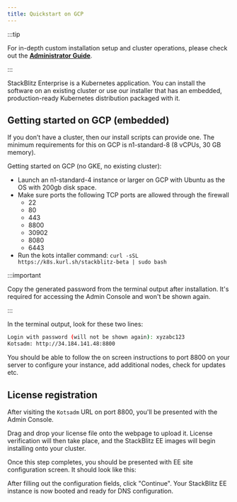 ```yaml
---
title: Quickstart on GCP
---
```


:::tip

For in-depth custom installation setup and cluster operations, please check out the **[Administrator Guide](/docs/enterprise/installation/administrator-guide)**.

:::

StackBlitz Enterprise is a Kubernetes application. You can install the software on an existing cluster or use our installer that has an embedded, production-ready Kubernetes distribution packaged with it.

## Getting started on GCP (embedded)

If you don’t have a cluster, then our install scripts can provide one. The minimum requirements for this on GCP is n1-standard-8 (8 vCPUs, 30 GB memory).

Getting started on GCP (no GKE, no existing cluster):
- Launch an n1-standard-4 instance or larger on GCP with Ubuntu as the OS with 200gb disk space.
- Make sure ports the following TCP ports are allowed through the firewall
  - 22
  - 80
  - 443
  - 8800
  - 30902
  - 8080
  - 6443
- Run the kots intaller command: `curl -sSL https://k8s.kurl.sh/stackblitz-beta | sudo bash`

:::important

Copy the generated password from the terminal output after installation. It's required for accessing the Admin Console and won't be shown again.

:::


In the terminal output, look for these two lines:

```sh
Login with password (will not be shown again): xyzabc123
Kotsadm: http://34.184.141.48:8800
```

You should be able to follow the on screen instructions to port 8800 on your server to configure your instance, add additional nodes, check for updates etc.


## License registration

After visiting the `Kotsadm` URL on port 8800, you'll be presented with the Admin Console.

Drag and drop your license file onto the webpage to upload it. License verification will then take place, and the StackBlitz EE images will begin installing onto your cluster.

Once this step completes, you should be presented with EE site configuration screen. It should look like this:

After filling out the configuration fields, click "Continue". Your StackBlitz EE instance is now booted and ready for DNS configuration.
